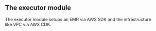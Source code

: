## The executor module

The executor module setups an EMR via AWS SDK and the infrastructure like VPC
via AWS CDK.
